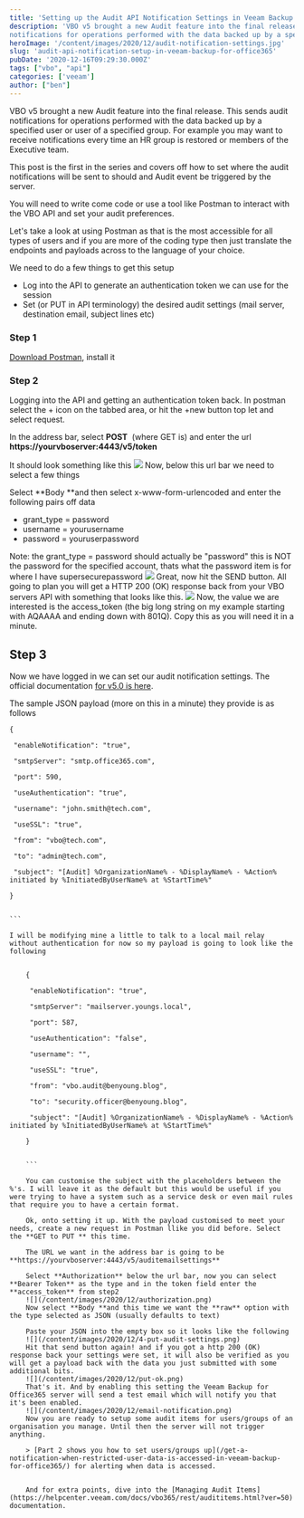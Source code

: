 ```yaml
---
title: 'Setting up the Audit API Notification Settings in Veeam Backup for Office365 v5' 
description: 'VBO v5 brought a new Audit feature into the final release. This sends audit
notifications for operations performed with the data backed up by a specif'
heroImage: '/content/images/2020/12/audit-notification-settings.jpg'
slug: 'audit-api-notification-setup-in-veeam-backup-for-office365'
pubDate: '2020-12-16T09:29:30.000Z'
tags: ["vbo", "api"] 
categories: ['veeam']
author: ["ben"]
---
```


VBO v5 brought a new Audit feature into the final release. This sends audit notifications for operations performed with the data backed up by a specified user or user of a specified group. For example you may want to receive notifications every time an HR group is restored or members of the Executive team.

This post is the first in the series and covers off how to set where the audit notifications will be sent to should and Audit event be triggered by the server.

You will need to write come code or use a tool like Postman to interact with the VBO API and set your audit preferences. 

Let's take a look at using Postman as that is the most accessible for all types of users and if you are more of the coding type then just translate the endpoints and payloads across to the language of your choice.

We need to do a few things to get this setup

- Log into the API to generate an authentication token we can use for the session
- Set (or PUT in API terminology) the desired audit settings (mail server, destination email, subject lines etc)

### Step 1

[Download Postman](http://postman.com/downloads), install it

### Step 2

Logging into the API and getting an authentication token back. In postman select the + icon on the tabbed area, or hit the +new button top let and select request.

In the address bar, select **POST**  (where GET is) and enter the url **https://yourvboserver:4443/v5/token**

It should look something like this
![](/content/images/2020/12/1-url-bar-postman.png)
Now, below this url bar we need to select a few things

Select **Body **and then select x-www-form-urlencoded and enter the following pairs off data

- grant_type = password
- username = yourusername
- password = youruserpassword

Note: the grant_type = password should actually be "password" this is NOT the password for the specified account, thats what the password item is for where I have supersecurepassword
![](/content/images/2020/12/2-login-settings.png)
Great, now hit the SEND button. All going to plan you will get a HTTP 200 (OK) response back from your VBO servers API with something that looks like this.
![](/content/images/2020/12/3-acess-token.png)
Now, the value we are interested is the access_token (the big long string on my example starting with AQAAAA and ending down with 801Q). Copy this as you will need it in a minute.

## Step 3

Now we have logged in we can set our audit notification settings. The official documentation [for v5.0 is here](https://helpcenter.veeam.com/docs/vbo365/rest/put_vbo_audit_settings.html?ver=50).

The sample JSON payload (more on this in a minute) they provide is as follows

    {
    
     "enableNotification": "true",
    
     "smtpServer": "smtp.office365.com",
    
     "port": 590,
    
     "useAuthentication": "true",
    
     "username": "john.smith@tech.com",
    
     "useSSL": "true",
    
     "from": "vbo@tech.com",
    
     "to": "admin@tech.com",
    
     "subject": "[Audit] %OrganizationName% - %DisplayName% - %Action% initiated by %InitiatedByUserName% at %StartTime%"
    
    }
    
    
    ```
    
    I will be modifying mine a little to talk to a local mail relay without authentication for now so my payload is going to look like the following
    
        
        {
        
         "enableNotification": "true",
        
         "smtpServer": "mailserver.youngs.local",
        
         "port": 587,
        
         "useAuthentication": "false",
        
         "username": "",
        
         "useSSL": "true",
        
         "from": "vbo.audit@benyoung.blog",
        
         "to": "security.officer@benyoung.blog",
        
         "subject": "[Audit] %OrganizationName% - %DisplayName% - %Action% initiated by %InitiatedByUserName% at %StartTime%"
        
        }
        
        
        ```
        
        You can customise the subject with the placeholders between the %'s. I will leave it as the default but this would be useful if you were trying to have a system such as a service desk or even mail rules that require you to have a certain format.
        
        Ok, onto setting it up. With the payload customised to meet your needs, create a new request in Postman llike you did before. Select the **GET to PUT ** this time.
        
        The URL we want in the address bar is going to be **https://yourvboserver:4443/v5/auditemailsettings**
        
        Select **Authorization** below the url bar, now you can select **Bearer Token** as the type and in the token field enter the **access_token** from step2
        ![](/content/images/2020/12/authorization.png)
        Now select **Body **and this time we want the **raw** option with the type selected as JSON (usually defaults to text)
        
        Paste your JSON into the empty box so it looks like the following
        ![](/content/images/2020/12/4-put-audit-settings.png)
        Hit that send button again! and if you got a http 200 (OK) response back your settings were set, it will also be verified as you will get a payload back with the data you just submitted with some additional bits.
        ![](/content/images/2020/12/put-ok.png)
        That's it. And by enabling this setting the Veeam Backup for Office365 server will send a test email which will notify you that it's been enabled. 
        ![](/content/images/2020/12/email-notification.png)
        Now you are ready to setup some audit items for users/groups of an organisation you manage. Until then the server will not trigger anything. 
        
        > [Part 2 shows you how to set users/groups up](/get-a-notification-when-restricted-user-data-is-accessed-in-veeam-backup-for-office365/) for alerting when data is accessed. 
        
        
        And for extra points, dive into the [Managing Audit Items](https://helpcenter.veeam.com/docs/vbo365/rest/audititems.html?ver=50) documentation.
        
    
    

